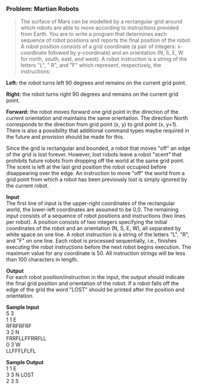 ### Problem: Martian Robots

> The surface of Mars can be modelled by a rectangular grid around which robots are able to move according to
> instructions provided from Earth.
> You are to write a program that determines each sequence of robot positions and reports the final position of the robot.
> A robot position consists of a grid coordinate (a pair of integers: x-coordinate followed by y-coordinate)
> and an orientation (N, S, E, W for north, south, east, and west). A robot instruction is a string of the letters "L", "
> R", and "F" which represent, respectively,
> the instructions:

**Left:** the robot turns left 90 degrees and remains on the current grid point.

**Right:** the robot turns right 90 degrees and remains on the current grid point.

**Forward:** the robot moves forward one grid point in the direction of the current orientation and maintains the same
orientation.
The direction North corresponds to the direction from grid point (x, y) to grid point (x, y+1).
There is also a possibility that additional command types maybe required in the future and provision should be made for
this.

Since the grid is rectangular and bounded, a robot that moves "off" an edge of the grid is lost forever. However, lost
robots leave a robot "scent" that prohibits future robots from dropping off the world at the same grid point. The scent
is left at the last grid position the robot occupied before disappearing over the edge. An instruction to move "off" the
world from a grid point from which a robot has been previously lost is simply ignored by the current robot.

**Input** \
The first line of input is the upper-right coordinates of the rectangular world, the lower-left coordinates are assumed
to be 0,0.
The remaining input consists of a sequence of robot positions and instructions (two lines per robot).
A position consists of two integers specifying the initial coordinates of the robot and an orientation (N, S, E, W),
all separated by white space on one line. A robot instruction is a string of the letters "L", "R", and "F" on one line.
Each robot is processed sequentially, i.e., finishes executing the robot instructions before the next robot begins
execution.
The maximum value for any coordinate is 50. All instruction strings will be less than 100 characters in length.

**Output** \
For each robot position/instruction in the input, the output should indicate the final grid position and orientation of
the robot.
If a robot falls off the edge of the grid the word "LOST" should be printed after the position and orientation.

**Sample Input** \
5 3 \
1 1 E \
RFRFRFRF \
3 2 N \
FRRFLLFFRRFLL \
0 3 W \
LLFFFLFLFL

**Sample Output** \
1 1 E \
3 3 N LOST \
2 3 S